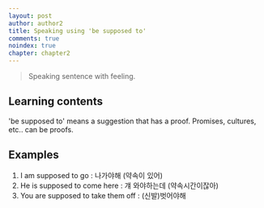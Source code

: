 ```yaml
---
layout: post
author: author2
title: Speaking using 'be supposed to'
comments: true
noindex: true
chapter: chapter2
---
```

>Speaking sentence with feeling.

## Learning contents
'be supposed to' means a suggestion that has a proof. Promises, cultures, etc.. can be proofs.

## Examples
1. I am supposed to go 
: 나가야해 (약속이 있어)
2. He is supposed to come here 
: 걔 와야하는데 (약속시간이잖아)
3. You are supposed to take them off 
: (신발)벗어야해
